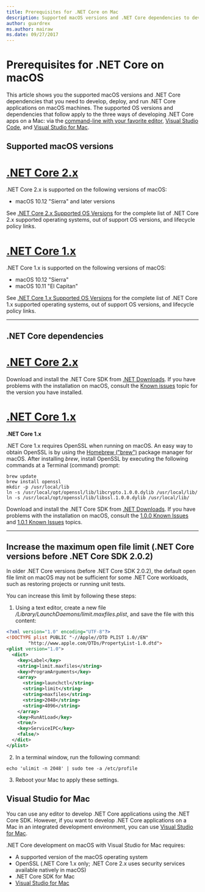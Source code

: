 ```yaml
---
title: Prerequisites for .NET Core on Mac
description: Supported macOS versions and .NET Core dependencies to develop, deploy, and run .NET Core applications on macOS machines.
author: guardrex
ms.author: mairaw
ms.date: 09/27/2017
---
```

# Prerequisites for .NET Core on macOS

This article shows you the supported macOS versions and .NET Core dependencies that you need to develop, deploy, and run .NET Core applications on macOS machines. The supported OS versions and dependencies that follow apply to the three ways of developing .NET Core apps on a Mac: via the [command-line with your favorite editor](tutorials/using-with-xplat-cli.md), [Visual Studio Code](https://code.visualstudio.com/), and [Visual Studio for Mac](https://visualstudio.microsoft.com/vs/visual-studio-mac/).

## Supported macOS versions

# [.NET Core 2.x](#tab/netcore2x)

.NET Core 2.x is supported on the following versions of macOS:

* macOS 10.12 "Sierra" and later versions

See [.NET Core 2.x Supported OS Versions](https://github.com/dotnet/core/blob/master/release-notes/2.1/2.1-supported-os.md) for the complete list of .NET Core 2.x supported operating systems, out of support OS versions, and lifecycle policy links.

# [.NET Core 1.x](#tab/netcore1x)

.NET Core 1.x is supported on the following versions of macOS:

* macOS 10.12 "Sierra"
* macOS 10.11 "El Capitan"

See [.NET Core 1.x Supported OS Versions](https://github.com/dotnet/core/blob/master/release-notes/1.0/1.0-supported-os.md) for the complete list of .NET Core 1.x supported operating systems, out of support OS versions, and lifecycle policy links.

---

## .NET Core dependencies

# [.NET Core 2.x](#tab/netcore2x)

Download and install the .NET Core SDK from [.NET Downloads](https://www.microsoft.com/net/download/core). If you have problems with the installation on macOS, consult the [Known issues](https://github.com/dotnet/core/tree/master/release-notes/2.1) topic for the version you have installed.

# [.NET Core 1.x](#tab/netcore1x)

**.NET Core 1.x**

.NET Core 1.x requires OpenSSL when running on macOS. An easy way to obtain OpenSSL is by using the [Homebrew ("brew")](https://brew.sh/) package manager for macOS. After installing *brew*, install OpenSSL by executing the following commands at a Terminal (command) prompt:

```console
brew update
brew install openssl
mkdir -p /usr/local/lib
ln -s /usr/local/opt/openssl/lib/libcrypto.1.0.0.dylib /usr/local/lib/
ln -s /usr/local/opt/openssl/lib/libssl.1.0.0.dylib /usr/local/lib/
```

Download and install the .NET Core SDK from [.NET Downloads](https://www.microsoft.com/net/download/core). If you have problems with the installation on macOS, consult the [1.0.0 Known Issues](https://github.com/dotnet/core/blob/master/release-notes/1.0/1.0.0-known-issues.md) and [1.0.1 Known Issues](https://github.com/dotnet/core/blob/master/release-notes/1.0/1.0.1-known-issues.md) topics.

---

## Increase the maximum open file limit (.NET Core versions before .NET Core SDK 2.0.2) 

In older .NET Core versions (before .NET Core SDK 2.0.2), the default open file limit on macOS may not be sufficient for some .NET Core workloads, such as restoring projects or running unit tests.

You can increase this limit by following these steps:

1. Using a text editor, create a new file _/Library/LaunchDaemons/limit.maxfiles.plist_, and save the file with this content:

```xml
<?xml version="1.0" encoding="UTF-8"?>
<!DOCTYPE plist PUBLIC "-//Apple//DTD PLIST 1.0//EN"
        "http://www.apple.com/DTDs/PropertyList-1.0.dtd">
<plist version="1.0">
  <dict>
    <key>Label</key>
    <string>limit.maxfiles</string>
    <key>ProgramArguments</key>
    <array>
      <string>launchctl</string>
      <string>limit</string>
      <string>maxfiles</string>
      <string>2048</string>
      <string>4096</string>
    </array>
    <key>RunAtLoad</key>
    <true/>
    <key>ServiceIPC</key>
    <false/>
  </dict>
</plist>
```

2. In a terminal window, run the following command:

```console
echo 'ulimit -n 2048' | sudo tee -a /etc/profile
```

3. Reboot your Mac to apply these settings.

## Visual Studio for Mac

You can use any editor to develop .NET Core applications using the .NET Core SDK. However, if you want to develop .NET Core applications on a Mac in an integrated development environment, you can use [Visual Studio for Mac](https://visualstudio.microsoft.com/vs/visual-studio-mac/). 

.NET Core development on macOS with Visual Studio for Mac requires:

* A supported version of the macOS operating system
* OpenSSL (.NET Core 1.x only; .NET Core 2.x uses security services available natively in macOS)
* .NET Core SDK for Mac
* [Visual Studio for Mac](https://visualstudio.microsoft.com/vs/visual-studio-mac/)
